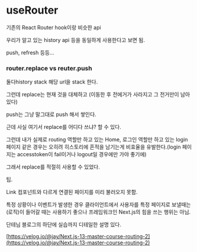 # useRouter

기존의 React Router hook이랑 비슷한 api

우리가 알고 있는 history api 등을 동일하게 사용한다고 보면 됨.

push, refresh 등등...



### router.replace vs reuter.push

둘다history stack 해당 url을 stack 한다.&#x20;

그런데 replace는 현재 것을 대체하고 (이동한 후 전에거가 사라지고 그 전거만이 남아있다)

push는 그냥 말그대로 push 해서 쌓인다.

근데 사실 여기서 replace를 어디다 쓰냐? 할 수 있다.&#x20;

그런데 내가 실제로 routing 역할만 하고 있는 Home, 로그인 역할만 하고 있는 login 페이지 같은 경우는 오히려 히스토리에 흔적을 남기는게 비효율을 유발한다.(login 페이지는 accesstoken이 fail이거나 logout일 경우에만 가야 좋기에)&#x20;

그래서 replace를 적절히 사용할 수 있었다.



팁.

Link 컴포넌트와 다르게 연결된 페이지를 미리 불러오지 못함.

특정 상황이나 이벤트가 발생한 경우 클라이언트에서 사용자를 특정 페이지로 보낼때는 (로직)이 들어갈 때는 사용하기 좋으나 프레임워크인   Next.js의 힘을 쓰는 행위는 아님.



단테님 블로그의 하단에 실습까지 디테일한 설명 있다.

[https://velog.io/@jay/Next.js-13-master-course-routing-2](https://velog.io/@jay/Next.js-13-master-course-routing-2)
